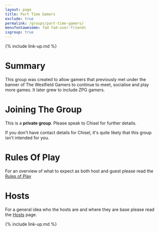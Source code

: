 ```yaml
---
layout: page
title: Part Time Gamers
exclude: true
permalink: /groups/part-time-gamers/
menufontawesome: fad fad-user-friends
isgroup: true
---
```


{% include link-up.md %}

# Summary

This group was created to allow gamers that previously met under the banner of
The Westfield Gamers to continue to meet, socialise and play more games. It
later grew to include ZPG gamers.

# Joining The Group

This is a **private group**. Please speak to Chisel for further details.

If you don't have contact details for Chisel, it's quite likely that this group isn't intended for you.

# Rules Of Play

For an overview of what to expect as both host and guest please read the
[Rules of Play<small><i class="fad fa-external-link"></i></small>](/groups/part-time-gamers/rules-of-play/)

# Hosts

For a general idea who the hosts are and where they are base please read the
[Hosts](/groups/part-time-gamers/hosts/) page.

{% include link-up.md %}
